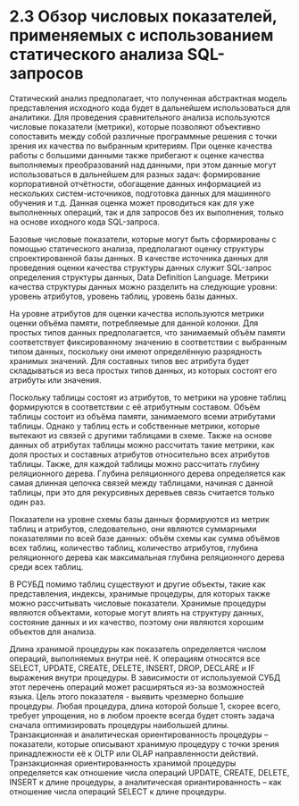 # 2.3 Обзор числовых показателей, применяемых с использованием статического анализа SQL-запросов

Статический анализ предполагает, что полученная абстрактная модель представления исходного кода 
будет в дальнейшем использоваться для аналитики. Для проведения сравнительного анализа 
используются числовые показатели (метрики), которые позволяют объективно сопоставить
между собой различные программные решения с точки зрения их качества по выбранным критериям.
При оценке качества работы с большими данными также прибегают к оценке качества
выполняемых преобразований над данными, при этом данные могут использоваться в дальнейшем 
для разных задач: формирование корпоративной отчётности, обогащение данных информацией
из нескольких систем-источников, подготовка данных для машинного обучения и т.д. Данная
оценка может проводиться как для уже выполненных операций, так и для запросов без их
выполнения, только на основе иходного кода SQL-запроса.

Базовые числовые показатели, которые могут быть сформированы с помощью статического анализа,
предполагают оценку структуры спроектированной базы данных. В качестве источника данных
для проведения оценки качества структуры данных служит SQL-запрос определения
структуры данных, Data Definition Language. Метрики качества структуры данных можно разделить
на следующие уровни: уровень атрибутов, уровень таблиц, уровень базы данных.

На уровне атрибутов для оценки качества используются метрики оценки объёма памяти,
потребляемые для данной колонки. Для простых типов данных предполагается, что
занимаемый объём памяти соответствует фиксированному значению в соответствии
с выбранным типом данных, поскольку они имеют определённую разрядность 
хранимых значений. Для составных типов вес атрибута будет складываться из веса
простых типов данных, из которых состоят его атрибуты или значения. 

Поскольку таблицы состоят из атрибутов, то метрики на уровне таблиц формируются
в соответствии с её атрибутным составом. Объём таблицы состоит из объёма памяти,
занимаемого всеми атрибутами таблицы. Однако у таблиц есть и собственные метрики,
которые вытекают из связей с другими таблицами в схеме. Также на основе данных
об атрибутах таблицы можно рассчитать такие метрики, как доля простых и составных
атрибутов относительно всех атрибутов таблицы. Также, для каждой таблицы можно
рассчитать глубину реляционного дерева. Глубина реляционного дерева определяется
как самая длинная цепочка связей между таблицами, начиная с данной таблицы, при
это для рекурсивных деревьев связь считается только один раз.

Показатели на уровне схемы базы данных формируются из метрик таблиц и атрибутов,
следовательно, они являются суммарными показателями по всей базе данных: 
объём схемы как сумма объёмов всех таблиц, количество таблиц, количество атрибутов,
глубина реляционного дерева как максимальная глубина реляционного дерева среди всех таблиц.

В РСУБД помимо таблиц существуют и другие объекты, такие как представления, 
индексы, хранимые процедуры, для которых также можно рассчитывать числовые показатели.
Хранимые процедуры являются объектами, которые могут влиять на структуру данных,
состояние данных и их качество, поэтому они являются хорошим объектов для анализа.

Длина хранимой процедуры как показатель определяется числом операций, выполняемых
внутри неё. К операциям относятся все SELECT, UPDATE, CREATE, DELETE, INSERT, DROP,
DECLARE и IF выражения внутри процедуры. В зависимости от используемой СУБД этот
перечень операций может расширяться из-за возможностей языка. Цель этого показателя - 
выявить чрезмерно большие процедуры. Любая процедура, длина которой больше 1, скорее всего,
требует упрощения, но в любом проекте всегда будет стоять задача сначала оптимизировать
процедуры наибольшей длины. Транзакционная и аналитическая ориентированность процедуры – 
показатели, которые описывают хранимую процедуру с точки зрения принадлежности её к 
OLTP или OLAP направленности действий. Транзакционная ориентированность хранимой процедуры
определяется как отношение числа операций UPDATE, CREATE, DELETE, INSERT к длине процедуры,
а аналитическая ориантированность – как отношение числа операций SELECT к длине процедуры.

<!-- TODO: Придумать вывод к этому всему -->